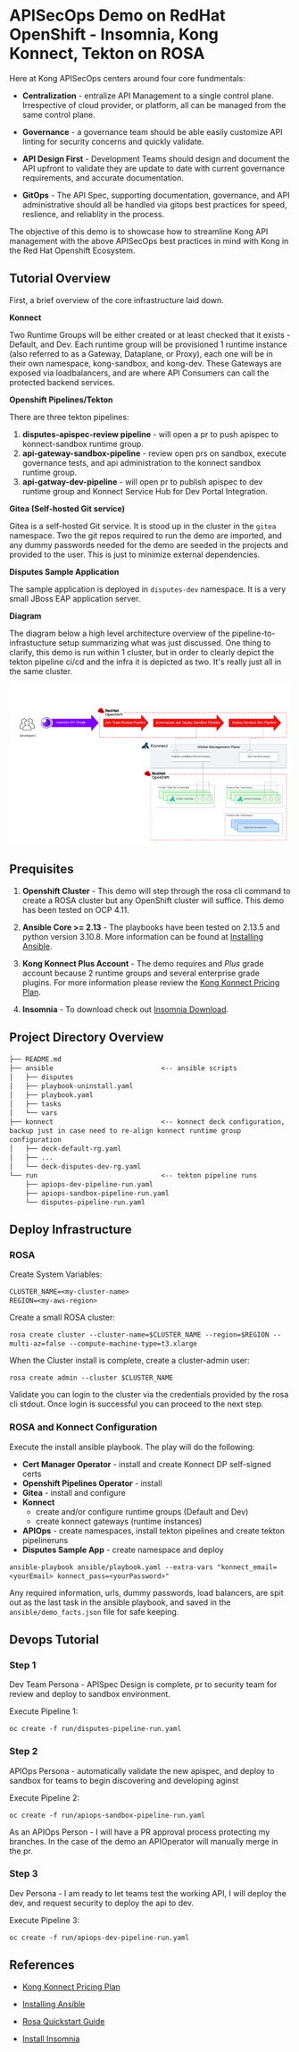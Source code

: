 # APISecOps Demo on RedHat OpenShift - Insomnia, Kong Konnect, Tekton on ROSA

Here at Kong APISecOps centers around four core fundmentals:

* **Centralization** - entralize API Management to a single control plane. Irrespective of cloud provider, or platform, all can be managed from the same control plane.

* **Governance** - a governance team should be able easily customize API linting for security concerns and quickly validate.

* **API Design First** - Development Teams should design and document the API upfront to validate they are update to date with current governance requirements, and accurate documentation.

* **GitOps** - The API Spec, supporting documentation, governance, and API administrative should all be handled via gitops best practices for speed, reslience, and reliablity in the process.

The objective of this demo is to showcase how to streamline Kong API management with the above APISecOps best practices in mind with Kong in the Red Hat Openshift Ecosystem.

## Tutorial Overview

First, a brief overview of the core infrastructure laid down.

**Konnect**

Two Runtime Groups will be either created or at least checked that it exists - Default, and Dev. Each runtime group will be provisioned 1 runtime instance (also referred to as a Gateway, Dataplane, or Proxy), each one will be in their own namespace, kong-sandbox, and kong-dev. These Gateways are exposed via loadbalancers, and are where API Consumers can call the protected backend services.

**Openshift Pipelines/Tekton**

There are three tekton pipelines:

1. **disputes-apispec-review pipeline** - will open a pr to push apispec to konnect-sandbox runtime group.
2. **api-gateway-sandbox-pipeline** - review open prs on sandbox, execute governance tests, and api administration to the konnect sandbox runtime group.
3. **api-gatway-dev-pipeline** - will open pr to publish apispec to dev runtime group and Konnect Service Hub for Dev Portal Integration.

**Gitea (Self-hosted Git service)**

Gitea is a self-hosted Git service. It is stood up in the cluster in the `gitea` namespace. Two the git repos required to run the demo are imported, and any dummy passwords needed for the demo are seeded in the projects and provided to the user. This is just to minimize external dependencies.

**Disputes Sample Application**

The sample application is deployed in `disputes-dev` namespace. It is a very small JBoss EAP application server.

**Diagram**

The diagram below a high level architecture overview of the pipeline-to-infrastucture setup summarizing what was just discussed. One thing to clarify, this demo is run within 1 cluster, but in order to clearly depict the tekton pipeline ci/cd and the infra it is depicted as two. It's really just all in the same cluster.

<img src="img/arch.png" alt="kong apisecops apiops rosa"/>

## Prequisites

1. **Openshift Cluster** - This demo will step through the rosa cli command to create a ROSA cluster but any OpenShift cluster will suffice. This demo has been tested on OCP 4.11.

2. **Ansible Core >= 2.13** -  The playbooks have been tested on 2.13.5 and python version 3.10.8. More information can be found at [Installing Ansible][Ansible_Install_Distros].

3. **Kong Konnect Plus Account** - The demo requires and *Plus* grade account because 2 runtime groups and several enterprise grade plugins. For more information please review the [Kong Konnect Pricing Plan][Konnect_Pricing].

4. **Insomnia** - To download check out [Insomnia Download][Insomnia_Install].

## Project Directory Overview

```console
├── README.md 
├── ansible                           <-- ansible scripts
│   ├── disputes
│   ├── playbook-uninstall.yaml
│   ├── playbook.yaml
│   ├── tasks
│   └── vars
├── konnect                           <-- konnect deck configuration, backup just in case need to re-align konnect runtime group configuration
│   ├── deck-default-rg.yaml
│   ├── ...
│   └── deck-disputes-dev-rg.yaml
└── run                               <-- tekton pipeline runs
    ├── apiops-dev-pipeline-run.yaml
    ├── apiops-sandbox-pipeline-run.yaml
    └── disputes-pipeline-run.yaml
```

## Deploy Infrastructure

### ROSA

Create System Variables:

```console
CLUSTER_NAME=<my-cluster-name>
REGION=<my-aws-region>
```

Create a small ROSA cluster:

```console
rosa create cluster --cluster-name=$CLUSTER_NAME --region=$REGION --multi-az=false --compute-machine-type=t3.xlarge
```

When the Cluster install is complete, create a cluster-admin user:

```console
rosa create admin --cluster $CLUSTER_NAME
```

Validate you can login to the cluster via the credentials provided by the rosa cli stdout. Once login is successful you can proceed to the next step.

### ROSA and Konnect Configuration

Execute the install ansible playbook. The play will do the following:

* **Cert Manager Operator** - install and create Konnect DP self-signed certs
* **Openshift Pipelines Operator** - install
* **Gitea** - install and configure
* **Konnect**
  * create and/or configure runtime groups (Default and Dev)
  * create konnect gateways (runtime instances)
* **APIOps** - create namespaces, install tekton pipelines and create tekton pipelineruns
* **Disputes Sample App** - create namespace and deploy

```console
ansible-playbook ansible/playbook.yaml --extra-vars "konnect_email=<yourEmail> konnect_pass=<yourPassword>"
```

Any required information, urls, dummy passwords, load balancers, are spit out as the last task in the ansible playbook, and saved in the `ansible/demo_facts.json` file for safe keeping.

## Devops Tutorial


### Step 1

Dev Team Persona - APISpec Design is complete, pr to security team for review and deploy to sandbox environment.

Execute Pipeline 1:

```console
oc create -f run/disputes-pipeline-run.yaml
```

### Step 2

APIOps Persona - automatically validate the new apispec, and deploy to sandbox for teams to begin discovering and developing aginst

Execute Pipeline 2:

```console
oc create -f run/apiops-sandbox-pipeline-run.yaml
```

As an APIOps Person - I will have a PR approval process protecting my branches. In the case of the demo an APIOperator will manually merge in the pr.

### Step 3

Dev Persona - I am ready to let teams test the working API, I will deploy the dev, and request security to deploy the api to dev.

Execute Pipeline 3:

```console
oc create -f run/apiops-dev-pipeline-run.yaml
```

## References

* [Kong Konnect Pricing Plan][Konnect_Pricing]
* [Installing Ansible][Ansible_Install_Distros]
* [Rosa Quickstart Guide][Rosa_Docs]
* [Install Insomnia][Insomnia_Install]

    [list of links]: #

[Konnect_Pricing]: https://konghq.com/pricing
[Ansible_Install_Distros]: https://docs.ansible.com/ansible/latest/installation_guide/installation_distros.html
[Rosa_Docs]: https://docs.openshift.com/rosa/rosa_getting_started/rosa-quickstart-guide-ui.html
[Insomnia_Install]: https://insomnia.rest/download